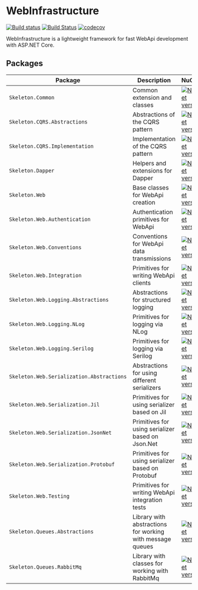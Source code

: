# WebInfrastructure 

[![Build status](https://ci.appveyor.com/api/projects/status/5oqd13m1ernncp1p/branch/master?svg=true)](https://ci.appveyor.com/project/litichevskiydv/webinfrastructure/branch/master) 
[![Build Status](https://github.com/litichevskiydv/WebInfrastructure/actions/workflows/ci.yaml/badge.svg?branch=master)](https://github.com/litichevskiydv/WebInfrastructure/actions/workflows/ci.yaml)
[![codecov](https://codecov.io/gh/litichevskiydv/WebInfrastructure/branch/master/graph/badge.svg)](https://codecov.io/gh/litichevskiydv/WebInfrastructure)

WebInfrastructure is a lightweight framework for fast WebApi development with ASP.NET Core.

Packages
---
Package  | Description | NuGet |
--------| -------- | :------------ | 
`Skeleton.Common` | Common extension and classes | [![NuGet version](https://badge.fury.io/nu/Skeleton.Common.svg)](https://www.nuget.org/packages/Skeleton.Common)
`Skeleton.CQRS.Abstractions` | Abstractions of the CQRS pattern | [![NuGet version](https://badge.fury.io/nu/Skeleton.CQRS.Abstractions.svg)](https://www.nuget.org/packages/Skeleton.CQRS.Abstractions)
`Skeleton.CQRS.Implementation` | Implementation of the CQRS pattern | [![NuGet version](https://badge.fury.io/nu/Skeleton.CQRS.Implementations.svg)](https://www.nuget.org/packages/Skeleton.CQRS.Implementations)
`Skeleton.Dapper` | Helpers and extensions for Dapper | [![NuGet version](https://badge.fury.io/nu/Skeleton.Dapper.svg)](https://www.nuget.org/packages/Skeleton.Dapper)
`Skeleton.Web` | Base classes for WebApi creation | [![NuGet version](https://badge.fury.io/nu/Skeleton.Web.svg)](https://www.nuget.org/packages/Skeleton.Web)
`Skeleton.Web.Authentication` | Authentication primitives for WebApi | [![NuGet version](https://badge.fury.io/nu/Skeleton.Web.Authentication.svg)](https://www.nuget.org/packages/Skeleton.Web.Authentication)
`Skeleton.Web.Conventions` | Conventions for WebApi data transmissions | [![NuGet version](https://badge.fury.io/nu/Skeleton.Web.Conventions.svg)](https://www.nuget.org/packages/Skeleton.Web.Conventions)
`Skeleton.Web.Integration` | Primitives for writing WebApi clients | [![NuGet version](https://badge.fury.io/nu/Skeleton.Web.Integration.svg)](https://www.nuget.org/packages/Skeleton.Web.Integration)
`Skeleton.Web.Logging.Abstractions` | Abstractions for structured logging | [![NuGet version](https://badge.fury.io/nu/Skeleton.Web.Logging.Abstractions.svg)](https://www.nuget.org/packages/Skeleton.Web.Logging.Abstractions)
`Skeleton.Web.Logging.NLog` | Primitives for logging via NLog | [![NuGet version](https://badge.fury.io/nu/Skeleton.Web.Logging.NLog.svg)](https://www.nuget.org/packages/Skeleton.Web.Logging.NLog)
`Skeleton.Web.Logging.Serilog` | Primitives for logging via Serilog | [![NuGet version](https://badge.fury.io/nu/Skeleton.Web.Logging.Serilog.svg)](https://www.nuget.org/packages/Skeleton.Web.Logging.Serilog)
`Skeleton.Web.Serialization.Abstractions` | Abstractions for using different serializers | [![NuGet version](https://badge.fury.io/nu/Skeleton.Web.Serialization.Abstractions.svg)](https://www.nuget.org/packages/Skeleton.Web.Serialization.Abstractions)
`Skeleton.Web.Serialization.Jil` | Primitives for using serializer based on Jil | [![NuGet version](https://badge.fury.io/nu/Skeleton.Web.Serialization.Jil.svg)](https://www.nuget.org/packages/Skeleton.Web.Serialization.Jil)
`Skeleton.Web.Serialization.JsonNet` | Primitives for using serializer based on Json.Net| [![NuGet version](https://badge.fury.io/nu/Skeleton.Web.Serialization.JsonNet.svg)](https://www.nuget.org/packages/Skeleton.Web.Serialization.JsonNet)
`Skeleton.Web.Serialization.Protobuf` | Primitives for using serializer based on Protobuf | [![NuGet version](https://badge.fury.io/nu/Skeleton.Web.Serialization.Protobuf.svg)](https://www.nuget.org/packages/Skeleton.Web.Serialization.Protobuf)
`Skeleton.Web.Testing` | Primitives for writing WebApi integration tests | [![NuGet version](https://badge.fury.io/nu/Skeleton.Web.Testing.svg)](https://www.nuget.org/packages/Skeleton.Web.Testing)
`Skeleton.Queues.Abstractions` | Library with abstractions for working with message queues | [![NuGet version](https://badge.fury.io/nu/Skeleton.Queues.Abstractions.svg)](https://www.nuget.org/packages/Skeleton.Queues.Abstractions)
`Skeleton.Queues.RabbitMq` | Library with classes for working with RabbitMq | [![NuGet version](https://badge.fury.io/nu/Skeleton.Queues.RabbitMq.svg)](https://www.nuget.org/packages/Skeleton.Queues.RabbitMq)
